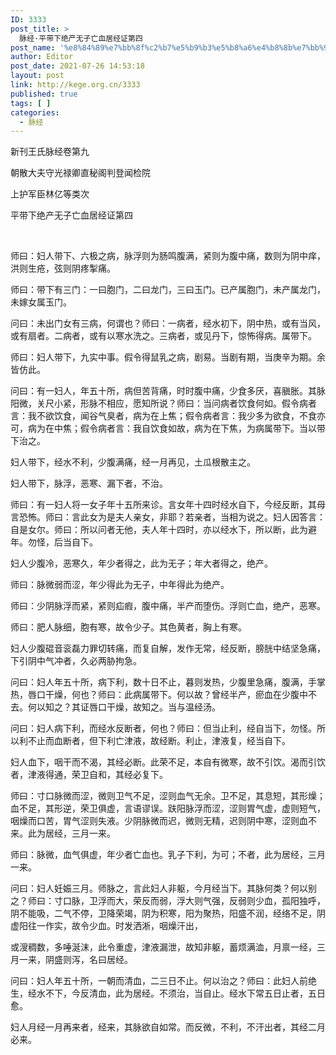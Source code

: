 ```yaml
---
ID: 3333
post_title: >
  脉经·平带下绝产无子亡血居经证第四
post_name: '%e8%84%89%e7%bb%8f%c2%b7%e5%b9%b3%e5%b8%a6%e4%b8%8b%e7%bb%9d%e4%ba%a7%e6%97%a0%e5%ad%90%e4%ba%a1%e8%a1%80%e5%b1%85%e7%bb%8f%e8%af%81%e7%ac%ac%e5%9b%9b'
author: Editor
post_date: 2021-07-26 14:53:18
layout: post
link: http://kege.org.cn/3333
published: true
tags: [ ]
categories:
  - 脉经
---
```

新刊王氏脉经卷第九

朝散大夫守光禄卿直秘阁判登闻检院

上护军臣林亿等类次

平带下绝产无子亡血居经证第四

&nbsp;

师曰：妇人带下、六极之病，脉浮则为肠鸣腹满，紧则为腹中痛，数则为阴中痒，洪则生疮，弦则阴疼掣痛。

师曰：带下有三门：一曰胞门，二曰龙门，三曰玉门。已产属胞门，未产属龙门，未嫁女属玉门。

问曰：未出门女有三病，何谓也？师曰：一病者，经水初下，阴中热，或有当风，或有扇者。二病者，或有以寒水洗之。三病者，或见丹下，惊怖得病。属带下。

师曰：妇人带下，九实中事。假令得鼠乳之病，剧易。当剧有期，当庚辛为期。余皆仿此。

问曰：有一妇人，年五十所，病但苦背痛，时时腹中痛，少食多厌，喜䐜胀。其脉阳微，关尺小紧，形脉不相应，愿知所说？师曰：当问病者饮食何如。假令病者言：我不欲饮食，闻谷气臭者，病为在上焦；假令病者言：我少多为欲食，不食亦可，病为在中焦；假令病者言：我自饮食如故，病为在下焦，为病属带下。当以带下治之。

妇人带下，经水不利，少腹满痛，经一月再见，土瓜根散主之。

妇人带下，脉浮，恶寒、漏下者，不治。

师曰：有一妇人将一女子年十五所来诊。言女年十四时经水自下，今经反断，其母言恐怖。师曰：言此女为是夫人亲女，非耶？若亲者，当相为说之。妇人因答言：自是女尔。师曰：所以问者无他，夫人年十四时，亦以经水下，所以断，此为避年。勿怪，后当自下。

妇人少腹冷，恶寒久，年少者得之，此为无子；年大者得之，绝产。

师曰：脉微弱而涩，年少得此为无子，中年得此为绝产。
<p class="content">师曰：少阴脉浮而紧，紧则疝瘕，腹中痛，半产而堕伤。浮则亡血，绝产，恶寒。</p>
<p class="content">师曰：肥人脉细，胞有寒，故令少子。其色黄者，胸上有寒。</p>
<p class="content">妇人少腹䃂<span class="emphasis_small">音衮</span>磊<span class="emphasis_small">力罪切</span>转痛，而复自解，发作无常，经反断，膀胱中结坚急痛，下引阴中气冲者，久必两胁拘急。</p>
<p class="content">问曰：妇人年五十所，病下利，数十日不止，暮则发热，少腹里急痛，腹满，手掌热，唇口干燥，何也？师曰：此病属带下。何以故？曾经半产，瘀血在少腹中不去。何以知之？其证唇口干燥，故知之。当与温经汤。</p>
<p class="content">问曰：妇人病下利，而经水反断者，何也？师曰：但当止利，经自当下，勿怪。所以利不止而血断者，但下利亡津液，故经断。利止，津液复，经当自下。</p>
<p class="content">妇人血下，咽干而不渴，其经必断。此荣不足，本自有微寒，故不引饮。渴而引饮者，津液得通，荣卫自和，其经必复下。</p>
<p class="content">师曰：寸口脉微而涩，微则卫气不足，涩则血气无余。卫不足，其息短，其形燥；血不足，其形逆，荣卫俱虚，言语谬误。趺阳脉浮而涩，涩则胃气虚，虚则短气，咽燥而口苦，胃气涩则失液。少阴脉微而迟，微则无精，迟则阴中寒，涩则血不来。此为居经，三月一来。</p>
<p class="content">师曰：脉微，血气俱虚，年少者亡血也。乳子下利，为可；不者，此为居经，三月一来。</p>
<p class="content">问曰：妇人妊娠三月。师脉之，言此妇人非躯，今月经当下。其脉何类？何以别之？师曰：寸口脉，卫浮而大，荣反而弱，浮大则气强，反弱则少血，孤阳独呼，阴不能吸，二气不停，卫降荣竭，阴为积寒，阳为聚热，阳盛不润，经络不足，阴虚阳往<span class="emphasis_small">一作实，</span>故令少血。时发洒淅，咽燥汗出，</p>
<p class="content">或溲稠数，多唾涎沫，此令重虚，津液漏泄，故知非躯，蓄烦满洫，月禀一经，三月一来，阴盛则泻，名曰居经。</p>
<p class="content">问曰：妇人年五十所，一朝而清血，二三日不止。何以治之？师曰：此妇人前绝生，经水不下，今反清血，此为居经。不须治，当自止。经水下常五日止者，五日愈。</p>
<p class="content">妇人月经一月再来者，经来，其脉欲自如常。而反微，不利，不汗出者，其经二月必来。</p>